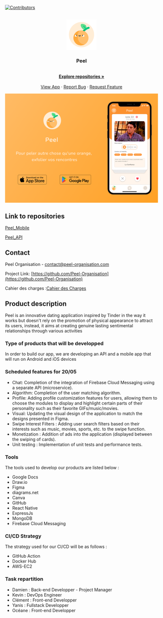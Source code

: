 
<a name="readme-top"></a>


[![Contributors][contributors-shield]][contributors-url]



<!-- PROJECT LOGO -->
<br />
<div align="center">
  <a href="https://github.com/Peel-Organisation">
    <img src="/profile/images/Peel_v1.png" alt="Logo" width="100" height="100">
  </a>

<h3 align="center">Peel</h3>

  <p align="center">
    <br />
    <a href="https://github.com/Peel-Organisation"><strong>Explore repositories »</strong></a>
    <br />
    <br />
    <a href="https://github.com/Peel-Organisation/Peel_Mobile">View App</a>
    ·
    <a href="https://github.com/Peel-Organisation/Peel_Mobile/issues">Report Bug</a>
    ·
    <a href="https://github.com/Peel-Organisation/Peel_Mobile/pulls">Request Feature</a>
  </p>
</div>

[![Product Name Screen Shot][product-screenshot]](https://github.com/Peel-Organisation)



## Link to repositories

[Peel_Mobile](https://github.com/Peel-Organisation/Peel_Mobile)

[Peel_API](https://github.com/Peel-Organisation/Peel_API)


<!-- CONTACT -->
## Contact

Peel Organisation - contact@peel-organisation.com

Project Link: [https://github.com/Peel-Organisation](https://github.com/Peel-Organisation)

Cahier des charges :[Cahier des Charges](https://docs.google.com/document/d/1ZUfnYuBEIwoJyYg4AWzOZjORIlFGbDHlexJyCi03uSY/edit?usp=sharing)




<!-- MARKDOWN LINKS & IMAGES -->
[product-screenshot]: /profile/images/Presentation.png
[contributors-url]: https://github.com/orgs/Peel-Organisation/people
[contributors-shield]: https://img.shields.io/github/contributors/github_username/repo_name.svg?style=for-the-badge


## Product description

Peel is an innovative dating application inspired by Tinder in the way it works but doesn't rely on the promotion of physical appearance to attract its users, instead, it aims at creating genuine lasting sentimental relationships through various activities

### Type of products that will be developped

In order to build our app, we are developing an API and a mobile app that will run on Android and iOS devices

### Scheduled features for 20/05
- Chat: Completion of the integration of Firebase Cloud Messaging using a separate API (microservice).
- Algorithm: Completion of the user matching algorithm.
- Profile: Adding profile customization features for users, allowing them to choose the modules to display and highlight certain parts of their personality such as their favorite GIFs/music/movies.
- Visual: Updating the visual design of the application to match the designs presented in Figma.
- Swipe Interest Filters : Adding user search filters based on their interests such as music, movies, sports, etc. to the swipe function.
- Monetization : Addition of ads into the application (displayed between the swiping of cards).
- Unit testing : Implementation of unit tests and performance tests.


### Tools

The tools used to develop our products are listed below :

- Google Docs
- Draw.io
- Figma
- diagrams.net
- Canva
- GitHub
- React Native
- ExpressJs
- MongoDB
- Firebase Cloud Messaging

### CI/CD Strategy

The strategy used for our CI/CD will be as follows :

- GitHub Action
- Docker Hub
- AWS-EC2

### Task repartition 

- Damien : Back-end Developper - Project Manager
- Kevin : DevOps Engineer
- Clément : Front-end Developper
- Yanis : Fullstack Developper
- Océane : Front-end Developper